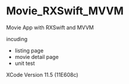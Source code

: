 # Movie_RXSwift_MVVM
Movie App with RXSwift and MVVM

incuding 
- listing page 
- movie detail page
- unit test


XCode Version 11.5 (11E608c)
